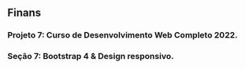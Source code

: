 ## Finans
### Projeto 7: Curso de Desenvolvimento Web Completo 2022.
### Seção 7: Bootstrap 4 & Design responsivo.

